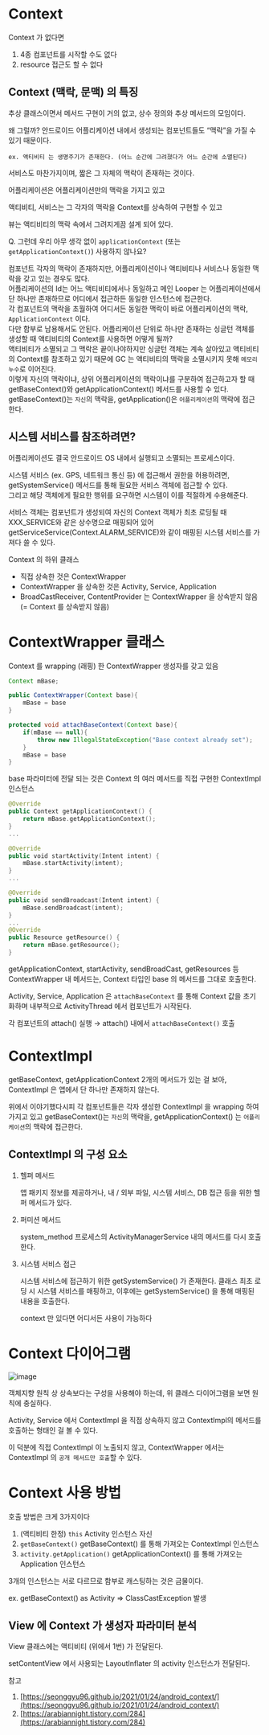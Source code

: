 # Context

Context 가 없다면

1. 4종 컴포넌트를 시작할 수도 없다
2. resource 접근도 할 수 없다

## Context (맥락, 문맥) 의 특징

추상 클래스이면서 메서드 구현이 거의 없고, 상수 정의와 추상 메서드의 모임이다.

왜 그럴까? 안드로이드 어플리케이션 내에서 생성되는 컴포넌트들도 “맥락”을 가질 수 있기 때문이다.
```
ex. 액티비티 는 생명주기가 존재한다. (어느 순간에 그려졌다가 어느 순간에 소멸된다)
```
서비스도 마찬가지이며, 짧은 그 자체의 맥락이 존재하는 것이다.

어플리케이션은 어플리케이션만의 맥락을 가지고 있고

액티비티, 서비스는 그 각자의 맥락을 Context를 상속하여 구현할 수 있고

뷰는 액티비티의 맥락 속에서 그려지게끔 설계 되어 있다.


Q. 그런데 우리 아무 생각 없이 `applicationContext` (또는 `getApplicationContext()`) 사용하지 않나요?  

  컴포넌트 각자의 맥락이 존재하지만, 어플리케이션이나 액티비티나 서비스나 동일한 맥락을 갖고 있는 경우도 많다.   
  어플리케이션의 Id는 어느 액티비티에서나 동일하고 메인 Looper 는 어플리케이션에서 단 하나만 존재하므로 어디에서 접근하든 동일한 인스턴스에 접근한다.   
  각 컴포넌트의 맥락을 초월하여 어디서든 동일한 맥락이 바로 어플리케이션의 맥락, `ApplicationContext` 이다.  
  다만 함부로 남용해서도 안된다. 어플리케이션 단위로 하나만 존재하는 싱글턴 객체를 생성할 때 액티비티의 Context를 사용하면 어떻게 될까?   
  액티비티가 소멸되고 그 맥락은 끝이나야하지만 싱글턴 객체는 계속 살아있고 액티비티의 Context를 참조하고 있기 때문에 GC 는 액티비티의 맥락을 소멸시키지 못해 `메모리 누수`로 이어진다.  
  이렇게 자신의 맥락이냐, 상위 어플리케이션의 맥락이냐를 구분하여 접근하고자 할 때 getBaseContext()와 getApplicationContext() 메서드를 사용할 수 있다.  
  getBaseContext()는 `자신`의 맥락을, getApplication()은 `어플리케이션`의 맥락에 접근한다.

## 시스템 서비스를 참조하려면?

어플리케이션도 결국 안드로이드 OS 내에서 실행되고 소멸되는 프로세스이다.

시스템 서비스 (ex. GPS, 네트워크 통신 등) 에 접근해서 권한을 허용하려면, getSystemService() 메서드를 통해 필요한 서비스 객체에 접근할 수 있다.  
그리고 해당 객체에게 필요한 행위를 요구하면 시스템이 이를 적절하게 수용해준다. 

서비스 객체는 컴포넌트가 생성되여 자신의 Context 객체가 최초 로딩될 때 XXX_SERVICE와 같은 상수명으로 매핑되어 있어 getServiceService(Context.ALARM_SERVICE)와 같이 매핑된 시스템 서비스를 가져다 쓸 수 있다.


Context 의 하위 클래스

- 직접 상속한 것은 ContextWrapper
- ContextWrapper 을 상속한 것은 Activity, Service, Application
- BroadCastReceiver, ContentProvider 는 ContextWrapper 을 상속받지 않음 (= Context 를 상속받지 않음)

# ContextWrapper 클래스

Context 를 wrapping (래핑) 한 ContextWrapper 생성자를 갖고 있음

```java
Context mBase;

public ContextWrapper(Context base){
	mBase = base
}

protected void attachBaseContext(Context base){
	if(mBase == null){
		throw new IllegalStateException("Base context already set");
	}
	mBase = base
}
```

base 파라미터에 전달 되는 것은 Context 의 여러 메서드를 직접 구현한 ContextImpl 인스턴스

```kotlin
@Override
public Context getApplicationContext() {
    return mBase.getApplicationContext();
}
...

@Override
public void startActivity(Intent intent) {
    mBase.startActivity(intent);
}
...

@Override
public void sendBroadcast(Intent intent) {
    mBase.sendBroadcast(intent);
}
...
@Override
public Resource getResource() {
    return mBase.getResource();
}
```

getApplicationContext, startActivity, sendBroadCast, getResources 등 
ContextWrapper 내 메서드는, Context 타입인 base 의 메서드를 그대로 호출한다.

Activity, Service, Application 은 `attachBaseContext` 를 통해 Context 값을 초기화하며 
내부적으로 ActivityThread 에서 컴포넌트가 시작된다.

각 컴포넌트의 attach() 실행 → attach() 내에서 `attachBaseContext()` 호출

# ContextImpl

getBaseContext, getApplicationContext 2개의 메서드가 있는 걸 보아, 
ContextImpl 은 앱에서 단 하나만 존재하지 않는다.

위에서 이야기했다시피 각 컴포넌트들은 각자 생성한 ContextImpl 을 wrapping 하여 가지고 있고
getBaseContext()는 `자신`의 맥락을, getApplicationContext() 는 `어플리케이션`의 맥락에 접근한다.

## ContextImpl 의 구성 요소

1. 헬퍼 메서드

    앱 패키지 정보를 제공하거나, 내 / 외부 파일, 시스템 서비스, DB 접근 등을 위한 헬퍼 메서드가 있다.

2. 퍼미션 메서드

    system_method 프로세스의 ActivityManagerService 내의 메서드를 다시 호출한다.

3. 시스템 서비스 접근

    시스템 서비스에 접근하기 위한 getSystemService() 가 존재한다. 
    클래스 최초 로딩 시 시스템 서비스를 매핑하고, 이후에는 getSystemService() 을 통해 매핑된 내용을 호출한다.

    context 만 있다면 어디서든 사용이 가능하다

# Context 다이어그램

![image](https://user-images.githubusercontent.com/13694046/121815699-a89c6980-ccb2-11eb-93d4-7372d72b138f.png)

객체지향 원칙 상 상속보다는 구성을 사용해야 하는데, 위 클래스 다이어그램을 보면 원칙에 충실하다.

Activity, Service 에서 ContextImpl 을 직접 상속하지 않고 
ContextImpl의 메서드를 호출하는 형태인 걸 볼 수 있다.

이 덕분에 직접 ContextImpl 이 노출되지 않고, 
ContextWrapper 에서는 ContextImpl 의 `공개 메서드만 호출`할 수 있다.

# Context 사용 방법

호출 방법은 크게 3가지이다

1. (액티비티 한정) `this`
Activity 인스턴스 자신
2. `getBaseContext()`
getBaseContext() 를 통해 가져오는 ContextImpl 인스턴스
3. `activity.getApplication()`
getApplicationContext() 를 통해 가져오는 Application 인스턴스

3개의 인스턴스는 서로 다르므로 함부로 캐스팅하는 것은 금물이다.

ex. getBaseContext() as Activity ⇒ ClassCastException 발생

## View 에 Context 가 생성자 파라미터 분석

View 클래스에는 액티비티 (위에서 1번) 가 전달된다.

setContentView 에서 사용되는 LayoutInflater 의 activity 인스턴스가 전달된다.

참고

1. [https://seonggyu96.github.io/2021/01/24/android_context/](https://seonggyu96.github.io/2021/01/24/android_context/)
2. [https://arabiannight.tistory.com/284](https://arabiannight.tistory.com/284)
